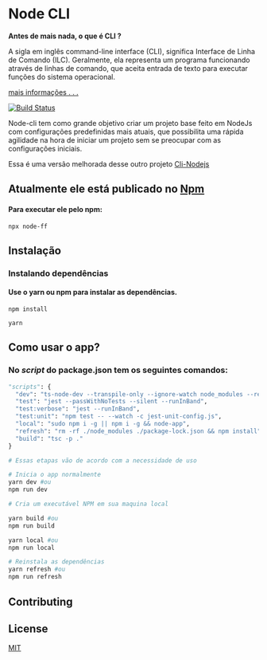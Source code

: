 # Node CLI

**Antes de mais nada, o que é CLI ?**

A sigla em inglês command-line interface (CLI), significa Interface de Linha de Comando (ILC). Geralmente, ela representa um programa funcionando através de linhas de comando, que aceita entrada de texto para executar funções do sistema operacional.

[mais informações . . .](https://pt.wikipedia.org/wiki/Interface_de_linha_de_comandos)

[![Build Status](https://travis-ci.org/joemccann/dillinger.svg?branch=master)](https://travis-ci.org/joemccann/dillinger)

Node-cli tem como grande objetivo criar um projeto base feito em NodeJs com configurações predefinidas mais atuais, que possibilita uma rápida agilidade na hora de iniciar um projeto sem se preocupar com as configurações iniciais.

Essa é uma versão melhorada desse outro projeto [Cli-Nodejs](https://github.com/FelipeNevess/Cli-Nodejs)

## Atualmente ele está publicado no [Npm](https://www.npmjs.com/package/node-cli-v2?activeTab=readme)
#### Para executar ele pelo npm:
```npx node-ff```

## Instalação

### Instalando dependências

#### Use o **yarn** ou **npm** para instalar as dependências.

```
npm install
```

```
yarn
```

## Como usar o app?

### No _script_ do package.json tem os seguintes comandos:

```python
"scripts": {
  "dev": "ts-node-dev --transpile-only --ignore-watch node_modules --respawn app/run.ts",
  "test": "jest --passWithNoTests --silent --runInBand",
  "test:verbose": "jest --runInBand",
  "test:unit": "npm test -- --watch -c jest-unit-config.js",
  "local": "sudo npm i -g || npm i -g && node-app",
  "refresh": "rm -rf ./node_modules ./package-lock.json && npm install",
  "build": "tsc -p ."
}

# Essas etapas vão de acordo com a necessidade de uso

# Inicia o app normalmente
yarn dev #ou
npm run dev

# Cria um executável NPM em sua maquina local

yarn build #ou
npm run build

yarn local #ou
npm run local

# Reinstala as dependências
yarn refresh #ou
npm run refresh
```

## Contributing

## License

[MIT](https://choosealicense.com/licenses/mit/)
